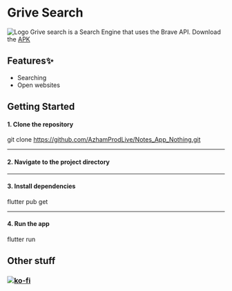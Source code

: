 # Grive Search
![Logo](https://framerusercontent.com/images/i8onoJvOVDOaAjqwQLfOOcRcos.png)
Grive search is a Search Engine that uses the Brave API. Download the [APK](https://github.com/ThriveEngineer/Grive-Search/releases/download/v1.0.0/app-release.apk)

## Features✨
- Searching
- Open websites

## Getting Started
#### 1. Clone the repository

git clone https://github.com/AzhamProdLive/Notes_App_Nothing.git

-----------------------------------------------------------------------
#### 2. Navigate to the project directory

-----------------------------------------------------------------------
#### 3. Install dependencies

flutter pub get

-----------------------------------------------------------------------
#### 4. Run the app

flutter run


## Other stuff
### [![ko-fi](https://ko-fi.com/img/githubbutton_sm.svg)](https://ko-fi.com/L4L115XHM6)

